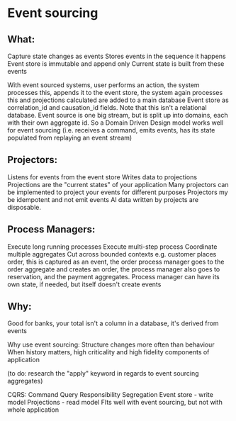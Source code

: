 # Event sourcing

## What: 
Capture state changes as events
Stores events in the sequence it happens
Event store is immutable and append only
Current state is built from these events

With event sourced systems, user performs an action, the system processes this, appends it to the event store, the system again processes this and projections calculated are added to a main database
Event store as correlation_id and causation_id fields. Note that this isn't a relational database.
Event source is one big stream, but is split up into domains, each with their own aggregate id. So a Domain Driven Design model works well for event sourcing (i.e. receives a command, emits events, has its state populated from replaying an event stream)

## Projectors:
Listens for events from the event store
Writes data to projections
Projections are the "current states" of your application
Many projectors can be implemented to project your events for different purposes
Projectors my be idempotent and not emit events
Al data written by projects are disposable.

## Process Managers:
Execute long running processes
Execute multi-step process
Coordinate multiple aggregates
Cut across bounded contexts
e.g. customer places order, this is captured as an event, the order process manager goes to the order aggregate and creates an order, the process manager also goes to reservation, and the payment aggregates.
Process manager can have its own state, if needed, but itself doesn't create events

## Why:
Good for banks, your total isn't a column in a database, it's derived from events

Why use event sourcing:
Structure changes more often than behaviour
When history matters, high criticality and high fidelity components of application

(to do: research the "apply" keyword in regards to event sourcing aggregates)

CQRS: Command Query Responsibility Segregation
Event store - write model
Projections - read model
FIts well with event sourcing, but not with whole application

